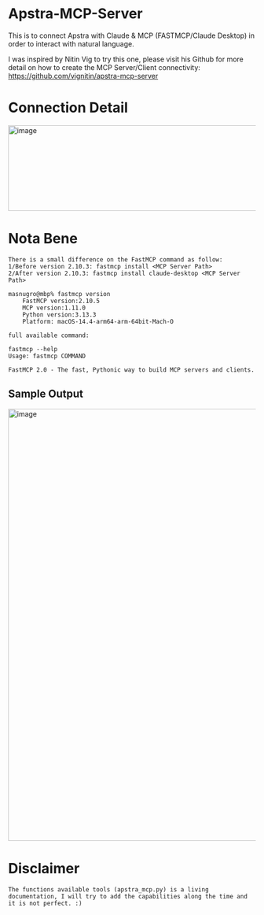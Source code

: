 # Apstra-MCP-Server

This is to connect Apstra with Claude & MCP (FASTMCP/Claude Desktop) in order to interact with natural language.

I was inspired by Nitin Vig to try this one, please visit his Github for more detail on how to create the MCP Server/Client connectivity: https://github.com/vignitin/apstra-mcp-server  

# Connection Detail

<img width="905" height="174" alt="image" src="https://github.com/user-attachments/assets/c72bbdc5-f1ba-4a01-8997-bd33eb953aa1" />

# Nota Bene

```
There is a small difference on the FastMCP command as follow:
1/Before version 2.10.3: fastmcp install <MCP Server Path>
2/After version 2.10.3: fastmcp install claude-desktop <MCP Server Path>

masnugro@mbp% fastmcp version
	FastMCP version:2.10.5
	MCP version:1.11.0
	Python version:3.13.3
	Platform: macOS-14.4-arm64-arm-64bit-Mach-O

full available command:

fastmcp --help
Usage: fastmcp COMMAND

FastMCP 2.0 - The fast, Pythonic way to build MCP servers and clients.                                                                                                                             
```

## Sample Output

<img width="1497" height="878" alt="image" src="https://github.com/user-attachments/assets/245a7ef2-cb76-4b3d-a632-7199dc553090" />


# Disclaimer
```
The functions available tools (apstra_mcp.py) is a living documentation, I will try to add the capabilities along the time and it is not perfect. :) 
```
